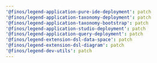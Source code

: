 ```yaml
---
'@finos/legend-application-pure-ide-deployment': patch
'@finos/legend-application-taxonomy-deployment': patch
'@finos/legend-application-taxonomy-bootstrap': patch
'@finos/legend-application-studio-deployment': patch
'@finos/legend-application-query-deployment': patch
'@finos/legend-extension-dsl-data-space': patch
'@finos/legend-extension-dsl-diagram': patch
'@finos/legend-dev-utils': patch
---
```

